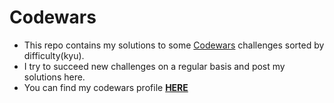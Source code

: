 # Codewars
- This repo contains my solutions to some [Codewars](https://www.codewars.com/) challenges sorted by difficulty(kyu).
- I try to succeed new challenges on a regular basis and post my solutions here.
- You can find my codewars profile **[HERE](https://www.codewars.com/users/JoJoey)**
